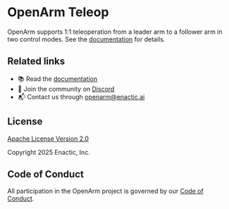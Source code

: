 # OpenArm Teleop

OpenArm supports 1:1 teleoperation from a leader arm to a follower arm in two control modes. See the [documentation](https://docs.openarm.dev/teleop/) for details.

## Related links

- 📚 Read the [documentation](https://docs.openarm.dev/teleop/)
- 💬 Join the community on [Discord](https://discord.gg/FsZaZ4z3We)
- 📬 Contact us through <openarm@enactic.ai>

## License

[Apache License Version 2.0](LICENSE.txt)

Copyright 2025 Enactic, Inc.

## Code of Conduct

All participation in the OpenArm project is governed by our [Code of Conduct](CODE_OF_CONDUCT.md).
